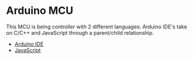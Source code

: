 # Arduino MCU
This MCU is being controller with 2 different languages: Arduino IDE's take on C/C++ and JavaScript through a parent/child relationship.

* [Arduino IDE](https://github.com/NUNUG/MCU_parade/tree/master/Arduino/Arduino%20IDE/readme.md)
* [JavaScript](https://github.com/NUNUG/MCU_parade/tree/master/Arduino/JavaScript/readme.md)